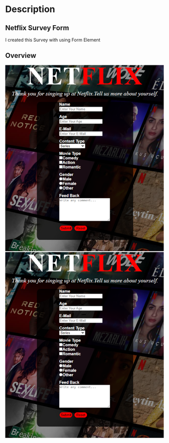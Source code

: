 # Description

## Netflix Survey Form

I created this Survey with using Form Element

## Overview

![Overview](image.png)
![Overview](image.png)

